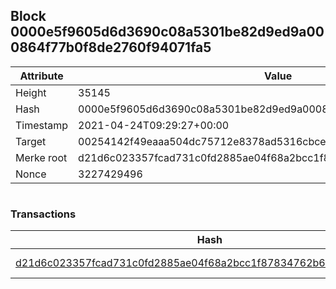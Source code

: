 ## Block 0000e5f9605d6d3690c08a5301be82d9ed9a000864f77b0f8de2760f94071fa5

Attribute | Value
--- | ---
Height | 35145
Hash | 0000e5f9605d6d3690c08a5301be82d9ed9a000864f77b0f8de2760f94071fa5
Timestamp | 2021-04-24T09:29:27+00:00
Target | 00254142f49eaaa504dc75712e8378ad5316cbcead634704b3734b6271167cc4
Merke root | d21d6c023357fcad731c0fd2885ae04f68a2bcc1f87834762b62f69e6c10ec79
Nonce | 3227429496

```

```

### Transactions

Hash | Amount
--- | ---
[d21d6c023357fcad731c0fd2885ae04f68a2bcc1f87834762b62f69e6c10ec79](d21d6c023357fcad731c0fd2885ae04f68a2bcc1f87834762b62f69e6c10ec79.md) | 10.00000000 SKEPTI 
